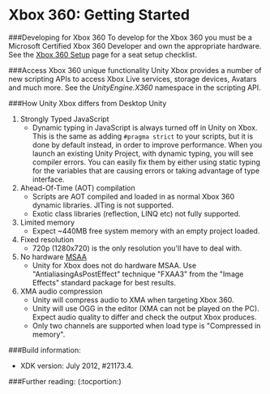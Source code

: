 Xbox 360: Getting Started
=========================


###Developing for Xbox 360
To develop for the Xbox 360 you must be a Microsoft Certified Xbox 360 Developer and own the appropriate hardware. See the [Xbox 360 Setup](xbox360-setup.md) page for a seat setup checklist.

###Access Xbox 360 unique functionality
Unity Xbox provides a number of new scripting APIs to access Xbox Live services, storage devices, Avatars and much more. See the _UnityEngine.X360_ namespace in the scripting API.

###How Unity Xbox differs from Desktop Unity
1. Strongly Typed JavaScript
    * Dynamic typing in JavaScript is always turned off in Unity on Xbox. This is the same as adding `#pragma strict` to your scripts, but it is done by default instead, in order to improve performance. When you launch an existing Unity Project, with dynamic typing, you will see compiler errors. You can easily fix them by either using static typing for the variables that are causing errors or taking advantage of type interface.
1. Ahead-Of-Time (AOT) compilation
    * Scripts are AOT compiled and loaded in as normal Xbox 360 dynamic libraries. JITing is not supported.
    * Exotic class libraries (reflection, LINQ etc) not fully supported.
1. Limited memory
    * Expect ~440MB free system memory with an empty project loaded.
1. Fixed resolution
    * 720p (1280x720) is the only resolution you'll have to deal with.
1. No hardware [MSAA](http://en.wikipedia.org/wiki/Multisample_anti-aliasing.md)
    * Unity for Xbox does not do hardware MSAA. Use "AntialiasingAsPostEffect" technique "FXAA3" from the "Image Effects" standard package for best results.
1. XMA audio compression
    * Unity will compress audio to XMA when targeting Xbox 360.
    * Unity will use OGG in the editor (XMA can not be played on the PC). Expect audio quality to differ and check the output Xbox produces.
    * Only two channels are supported when load type is "Compressed in memory".

###Build information:
* XDK version: July 2012, #21173.4.

###Further reading:
(:tocportion:)
